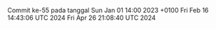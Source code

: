 Commit ke-55 pada tanggal Sun Jan 01 14:00 2023 +0100
Fri Feb 16 14:43:06 UTC 2024
Fri Apr 26 21:08:40 UTC 2024
